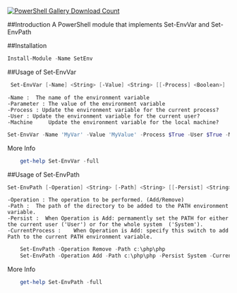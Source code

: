 [![PowerShell Gallery Download Count](https://img.shields.io/powershellgallery/dt/SetEnv?label=downloads%20from%20PSGallery)](https://www.powershellgallery.com/packages/SetEnv)

##Introduction
A PowerShell module that implements Set-EnvVar and Set-EnvPath

##Installation

```powershell
Install-Module -Name SetEnv
```

##Usage of  Set-EnvVar
```powershell
 Set-EnvVar [-Name] <String> [-Value] <String> [[-Process] <Boolean>] [[-User] <Boolean>] [[-Machine] <Boolean>] [-NoBroadcast] [<CommonParameters>]
```
    -Name :  The name of the environment variable
    -Parameter : The value of the environment variable
    -Process : Update the environment variable for the current process?
    -User : Update the environment variable for the current user?
    -Machine     Update the environment variable for the local machine?

```powershell
Set-EnvVar -Name 'MyVar' -Value 'MyValue' -Process $True -User $True -Machine $True
```
More Info
```powershell
    get-help Set-EnvVar -full
```


##Usage of  Set-EnvPath
```powershell
Set-EnvPath [-Operation] <String> [-Path] <String> [[-Persist] <String>] [-CurrentProcess] [<CommonParameters>]
```
    -Operation : The operation to be performed. (Add/Remove)
    -Path :  The path of the directory to be added to the PATH environment variable.
    -Persist :  When Operation is Add: permamently set the PATH for either the current user ('User') or for the whole system  ('System').
    -CurrentProcess :    When Operation is Add: specify this switch to add Path to the current PATH environment variable.

```powershell
    Set-EnvPath -Operation Remove -Path c:\php\php
    Set-EnvPath -Operation Add -Path c:\php\php -Persist System -CurrentProcess
```
More Info
```powershell
    get-help Set-EnvPath -full
```



  
